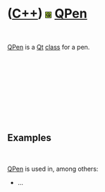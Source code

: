 



 

 

 

 

 

([C++](Cpp.md)) ![Qt](PicQt.png) [QPen](CppQPen.md)
=====================================================

 

[QPen](CppQPen.md) is a [Qt](CppQt.md) [class](CppClass.htm) for a
pen.

 

 

 

 

 

Examples
--------

 

[QPen](CppQPen.md) is used in, among others:

-   ...

 

 

 

 

 





 



